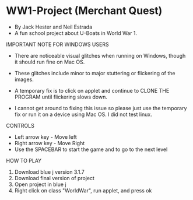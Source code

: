 # WW1-Project (Merchant Quest)
- By Jack Hester and Neil Estrada
- A fun school project about U-Boats in World War 1. 

IMPORTANT NOTE FOR WINDOWS USERS
- There are noticeable visual glitches when running on Windows, though it should run fine on Mac OS.
- These glitches include minor to major stuttering or flickering of the images.
- A temporary fix is to click on applet and continue to CLONE THE PROGRAM until flickering slows down.

- I cannot get around to fixing this issue so please just use the temporary fix or run it on a device using Mac OS. I did not test linux.


CONTROLS
- Left arrow key - Move left
- Right arrow key - Move Right
- Use the SPACEBAR to start the game and to go to the next level

HOW TO PLAY
1. Download blue j version 3.1.7
2. Download final version of project
3. Open project in blue j
4. Right click on class "WorldWar", run applet, and press ok

